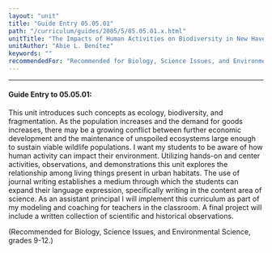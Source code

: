 ```yaml
---
layout: "unit"
title: "Guide Entry 05.05.01"
path: "/curriculum/guides/2005/5/05.05.01.x.html"
unitTitle: "The Impacts of Human Activities on Biodiversity in New Haven County"
unitAuthor: "Abie L. Benítez"
keywords: ""
recommendedFor: "Recommended for Biology, Science Issues, and Environmental Science, grades 9-12."
---
```

<body>
<hr/>
 <h4>
  Guide Entry to 05.05.01:
 </h4>
 <p>
  This unit introduces such concepts as ecology, biodiversity, and fragmentation.  As the population increases and the demand for goods increases, there may be a growing conflict between further economic development and the maintenance of unspoiled ecosystems large enough to sustain viable wildlife populations. I want my students to be aware of how human activity can impact their environment. Utilizing hands-on and center activities, observations, and demonstrations this unit explores the relationship among living things present in urban habitats.  The use of journal writing establishes a medium through which the students can expand their language expression, specifically writing in the content area of science.  As an assistant principal I will implement this curriculum as part of my modeling and coaching for teachers in the classroom. A final project will include a written collection of scientific and historical observations.
 </p>
<p>
  (Recommended for Biology, Science Issues, and Environmental Science, grades 9-12.)
 </p>

</body>